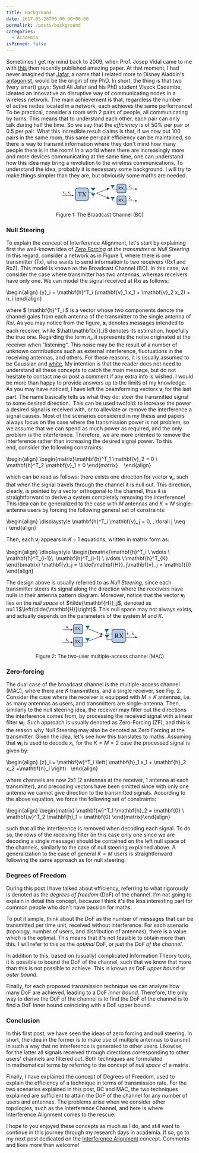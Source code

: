 ```yaml
---
title: Background
date: 2017-05-28T00:00:00+00:00
permalink: /posts/background
categories:
  - Academia
isPinned: false
---
```


Sometimes I get my mind back to 2009, when Prof. Josep Vidal came to me with <a href="https://arxiv.org/abs/0707.0323">this</a> then recently published amazing paper. At that moment, I had never imagined that <a href="http://www.ece.uci.edu/~syed/">Jafar</a>, a name that I related more to Disney Aladdin's <a href="https://en.wikipedia.org/wiki/List_of_Disney%27s_Aladdin_characters#Jafar">antagonist</a>, would be the origin of my PhD. In short, the thing is that two (very smart) guys: Syed Ali Jafar and his PhD student Viveck Cadambe, ideated an innovative an disruptive way of communicating nodes in a wireless network.
The main achievement is that, regardless the number of active nodes located in a network, each achieves the same performance! To be practical, consider a room with 2 pairs of people, all communicating by turns. This means that to understand each other, each pair can only talk during half the time. So we say that the *efficiency* is of 50% per pair or 0.5 per pair. What this incredible result claims is that, if we now put 100 pairs in the same room, this same per-pair efficiency can be maintained, so there is way to transmit information where they don't mind how many people there is in the room!
In a world where there are increasingly more and more devices communicating at the same time, one can understand how this idea may bring a revolution to the wireless communications.
To understand the idea, probably it is necessary some background. I will try to make things simpler than they are, but obviously some maths are needed.

<div style="text-align: center">
<img src="/content/BC-300x85.png" width="40%"/>
<p> <span style="font-size: 10pt;">Figure 1: The Broadcast Channel (BC)</span> 
</div>


<h3><strong>Null Steering</strong></h3>
To explain the concept of Interference Alignment, let's start by explaining first the well-known idea of <em><a href="https://en.wikipedia.org/wiki/Zero-forcing_precoding">Zero Forcing</a> at the transmitter</em> or <em>Null Steering</em>. In this regard, consider a network as in Figure 1, where there is one transmitter (Tx), who wants to send information to two receivers (Rx1 and Rx2). This model is known as the Broadcast Channel (BC). In this case, we consider the case where transmitter has two antennas, whereas receivers have only one. We can model the signal received at Rx<em>i </em>as follows:

\begin{align} {y}_i = \mathbf{h}^T_i (\mathbf{v}_1 x_1 + \mathbf{v}_2 x_2) + n_i  \end{align}

where $ \mathbf{h}^T_i $ is a vector whose two components denote the channel gains from each antenna of the transmitter to the single antenna of $\text{Rx}i$. As you may notice from the figure, $\mathbf{x}_i$ denotes messages intended to each receiver, while $\hat{\mathbf{x}}_i$ denotes its estimation, hopefully the true one.
Regarding the term $n_i$, it represents the noise originated at the receiver when "listening". This noise may be the result of a number of unknown contributions such as external interference, fluctuations in the receiving antennas, and others. For these reasons, it is usually assumed to be Gaussian and <a href="https://en.wikipedia.org/wiki/White_noise">white</a>. My intention is that the reader does not need to understand all these concepts to catch the main message, but do not hesitate to contact me or post a comment if any extra info is wished. I would be more than happy to provide answers up to the limits of my knowledge.
As you may have noticed, I have left the beamforming vectors $\mathbf{v}_i$ for the last part. The name basically tells us what they do: steer the transmitted signal to some desired direction.  This can be used twofold: to increase the power a desired signal is received with, or to alleviate or remove the interference a signal causes. Most of the scenarios considered in my thesis and papers always focus on the case where the transmission power is not problem, so we assume that we can spend as much power as required, and the only problem is the interference. Therefore, we are more oriented to remove the interference rather than increasing the desired signal power. To this end, consider the following constraints:

\begin{align} \begin{matrix}\mathbf{h}^T_1 \mathbf{v}_2 = 0 \\ \mathbf{h}^T_2 \mathbf{v}_1 = 0 \end{matrix}    \end{align}

which can be read as follows: there exists one direction for vector $\mathbf{v}_i$, such that when the signal travels through the channel it is null out. This direction, clearly, is pointed by a vector orthogonal to the channel, thus it is straightforward to derive a system completely removing the interference!
This idea can be generalized to the case with $M$ antennas and $K=M$ single-antenna users by forcing the following general set of constraints:

\begin{align} \displaystyle \mathbf{h}^T_i \mathbf{v}_j = 0, \, \forall j \neq i \end{align}

Then, each $\mathbf{v}_j$ appears in $K-1$ equations, written in matrix form as:

\begin{align} \displaystyle \begin{bmatrix}\mathbf{h}^T_i \\ \vdots \\ \mathbf{h}^T_{i-1}\\  \mathbf{h}^T_{i-1} \\ \vdots \\ \mathbf{h}^T_{K} \end{bmatrix} \mathbf{v}_j = \tilde{\mathbf{H}}_j\mathbf{v}_j = \mathbf{0} \end{align}

The design above is usually referred to as <em>Null Steering</em>, since each transmitter steers its signal along the direction where the receivers have nulls in their antenna pattern diagram. Moreover, notice that the vector $\mathbf{v}_j$ lies on the <em>null space</em> of $\tilde{\mathbf{H}}_j$, denoted as <span style="font-family: 'courier new', courier, monospace;">null</span>$\left(\tilde{\mathbf{H}}\right)$. This null space may not always exists, and actually depends on the parameters of the system $M$ and $K$.

<div style="text-align: center">
  <img src="/content/2MAC-300x89.png" width="40%" />
  <p> <span style="font-size: 10pt;">Figure 2: The two-user multiple-access channel (MAC)</span> 
</div>

<h3><strong>Zero-forcing</strong></h3>

The dual case of the broadcast channel is the multiple-access channel (MAC), where there are $K$ transmitters, and a single receiver, see Fig. 2. Consider the case where the receiver is equipped with $M=K$ antennas, i.e. as many antennas as users, and transmitters are single-antenna. Then, similarly to the null steering idea, the receiver may filter out the directions the interference comes from, by processing the received signal with a linear filter $\mathbf{w}_i$. Such approach is usually denoted as Zero-Forcing (ZF), and this is the reason why Null Steering may also be denoted as Zero Forcing at the transmitter. Given the idea, let's see how this translates to maths. Assuming that $\mathbf{w}_i$ is used to decode $x_i$, for the $K=M=2$ case the processed signal is given by:

\begin{align} {z}_i = \mathbf{w}^T_i \left( \mathbf{h}_1 x_1 + \mathbf{h}_2 x_2 +\mathbf{n}_i \right)   \end{align}

where channels are now 2x1 (2 antennas at the receiver, 1 antenna at each transmitter), and precoding vectors have been omitted since with only one antenna we cannot give direction to the transmitted signals. According to the above equation, we force the following set of constraints:

\begin{align} \begin{matrix} \mathbf{w}^T_1 \mathbf{h}_2 = \mathbf{0} \\ \mathbf{w}^T_2 \mathbf{h}_1 = \mathbf{0} \end{matrix}\end{align}

such that all the interference is removed when decoding each signal. To do so, the rows of the receiving filter (in this case only one since we are decoding a single message) should be contained on the left null space of the channels, similarly to the case of null steering explained above. A generalization to the case of general $K=M$ users is straightforward following the same approach as for null steering.

<h3><strong>Degrees of Freedom</strong></h3>

During this post I have talked about efficiency, referring to what rigorously is denoted as the *degrees of freedom* (DoF) of the channel. I'm not going to explain in detail this concept, because I think it's the less interesting part for common people who don't have passion for maths.

To put it simple, think about the DoF as the number of messages that can be transmitted per time unit, received without interference. For each scenario (topology, number of users, and distribution of antennas), there is a value which is the optimal. This means that it's not feasible to obtain more than this. I will refer to this as the *optimal* DoF, or just the *DoF of the channel*.

In addition to this, based on (usually) complicated Information Theory tools, it is possible to bound the DoF of the channel, such that we know that more than this is not possible to achieve. This is known as DoF *upper bound* or *outer bound*.

Finally, for each proposed transmission technique we can analyze how many DoF are achieved, leading to a DoF *inner bound*. Therefore, the only way to derive the DoF of the channel is to find the DoF of the channel is to find a DoF inner bound coinciding with a DoF upper bound.

<h3><strong>Conclusion</strong></h3>
In this first post, we have seen the ideas of zero forcing and null steering. In short, the idea in the former is to make use of multiple antennas to transmit in such a way that no interference is generated to other users. Likewise, for the latter all signals received through directions corresponding to other users' channels are filtered out. Both techniques are formulated in mathematical terms by referring to the concept of <em>null space </em>of a matrix.

Finally, I have explained the concept of Degrees of Freedom, used to explain the efficiency of a technique in terms of transmission rate. For the two scenarios explained in this post, BC and MAC, the two techniques explained are sufficient to attain the DoF of the channel for any number of users and antennas. The problems arise when we consider other topologies, such as the Interference Channel, and here is where Interference Alignment comes to the rescue.

I hope to you enjoyed these concepts as much as I do, and still want to continue in this journey through my research days in academia. If so, go to my next post dedicated on the <a href="/posts/interference-alignment/">Interference Alignment</a> concept. Comments and likes more than welcome!
